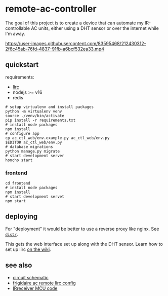# remote-ac-controller

The goal of this project is to create a device that can automate my
IR-controllable AC units, either using a DHT sensor or over the internet
while I'm away.

https://user-images.githubusercontent.com/83595468/212430312-2f6c45ab-76fd-4837-91fb-a6bcf532ea33.mp4

## quickstart

requirements:

- [lirc](https://www.lirc.org/)
- nodejs >= v16
- redis

```shell
# setup virtualenv and install packages
python -m virtualenv venv
source ./venv/bin/activate
pip install -r requirements.txt
# install node packages
npm install
# configure app
cp ac_ctl_web/env.example.py ac_ctl_web/env.py
$EDITOR ac_ctl_web/env.py
# database migrations
python manage.py migrate
# start development server
honcho start
```

### frontend

```shell
cd frontend
# install node packages
npm install
# start development servet
npm start
```

## deploying

For "deployment" it would be better to use a reverse proxy like nginx.
See [`dist/`][dist].

[dist]: https://github.com/prplecake/remote-ac-controller/tree/master/dist

This gets the web interface set up along with the DHT sensor. Learn how to set
up lirc [on the wiki][lirc-wiki].

[lirc-wiki]: https://github.com/prplecake/remote-ac-controller/wiki/lirc

## see also

- [circuit schematic](https://github.com/prplecake/remote-ac-controller/wiki/Schematic)
- [frigidaire ac remote lirc config](https://gist.github.com/prplecake/71c4bc8584541cf7423b922b81733c3a)
- [IRreceiver MCU code](https://github.com/prplecake/IRreceiver)
